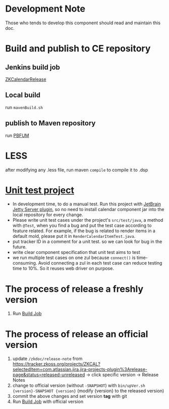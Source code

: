 # Development Note
Those who tends to develop this component should read and maintain this doc.

# Build and publish to CE repository
## Jenkins build job
[ZKCalendarRelease](http://jenkins3/job/ZK%20Calendar%20Release/)

## Local build
run `mavenBuild.sh`

## publish to Maven repository
run [PBFUM](http://jenkins2/jenkins2/view/All/job/PBFUM/)


# LESS
after modifying any .less file, run maven `compile` to compile it to .dsp


# [Unit test project](../test)
* In development time, to do a manual test. Run this project with [JetBrain Jetty Server plugin](https://www.jetbrains.com/help/idea/2021.3/run-debug-configuration-jetty.html), 
so no need to install calendar component jar into the local repository for every change.
* Please write unit test cases under the project's `src/test/java`, a method with `@Test`, when you find a bug and put the test case according to feature related.
For example, if the bug is related to render items in a default mold, please put it in `RenderCalendarItemTest.java`.
* put tracker ID in a comment for a unit test. 
so we can look for bug in the future.
* write clear component specification that unit test aims to test
* we run multiple test cases on one zul because `connect()` is time-consuming. Avoid connecting a zul in each test case can reduce testing time to 10%.
So it reuses web driver on purpose.


# The process of release a freshly version
1. Run [Build Job](#jenkins-build-job)


# The process of release an official version
1. update `/zkdoc/release-note` from https://tracker.zkoss.org/projects/ZKCAL?selectedItem=com.atlassian.jira.jira-projects-plugin%3Arelease-page&status=released-unreleased -> click specific version -> Release Notes
2. change to official version (without `-SNAPSHOT`) with `bin/upVer.sh {version}-SNAPSHOT {version}` (modify {version} to the released version)
3. commit the above changes and set version **tag** with git
5. Run [Build Job](#jenkins-build-job) with official version